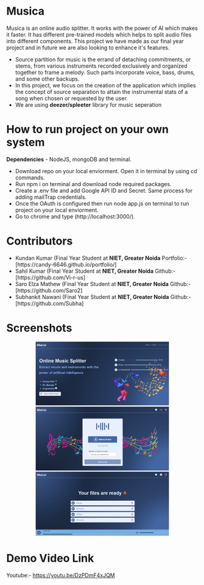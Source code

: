 # Musica

Musica is an online audio splitter. It works with the power of AI which makes it faster.
It has different pre-trained models which helps to split audio files into different components. 
This project we have made as our final year project and in future we are also looking to enhance it's features.

<ul>
  <li>Source partition for music is the errand of detaching commitments, or stems, from
various instruments recorded exclusively and organized together to frame a melody.
    Such parts incorporate voice, bass, drums, and some other backups.</li>
  <li>In this project, we focus on the creation of the application which implies the concept of source separation
    to attain the instrumental stats of a song when chosen or requested by the user.</li>
  <li>We are using <b>deezer/spleeter</b> library for music seperation</li>
 </ul>
 
 
 # How to run project on your own system
 **Dependencies** - NodeJS, mongoDB and terminal.
 <ul>
  <li>Download repo on your local enviorment. Open it in terminal by using cd commands.</li>
  <li>Run npm i on terminal and download node required packages.</li>
  <li>Create a .env file and add Google API ID and Secret. Same process for adding mailTrap credentials.</li>
  <li>Once the OAuth is configured then run node app.js on terminal to run project on your local enviorment.</li>
  <li>Go to chrome and type (http://localhost:3000/).</li>
</ul>

# Contributors
 <ul>
  <li>Kundan Kumar (Final Year Student at <b>NIET, Greater Noida</b> Portfolio:- [https://candy-6646.github.io/portfolio/]</li>
  <li>Sahil Kumar (Final Year Student at <b>NIET, Greater Noida</b> Github:- [https://github.com/Vi-r-us]</li>
  <li>Saro Elza Mathew (Final Year Student at <b>NIET, Greater Noida</b> Github:- [https://github.com/Saro2]</li>
  <li>Subhankit Nawani (Final Year Student at <b>NIET, Greater Noida</b> Github:- [https://github.com/Subha]</li>
</ul>

 # Screenshots
<p align="center">
  <img src="/screenshots/homepage.png" width="350" title="hover text" alt="homepage">
  <img src="/screenshots/dashboard.png" width="350" title="hover text" alt="dashboard">
  <img src="/screenshots/download page.png" width="350" title="hover text" alt="download page">
</p>

# Demo Video Link
Youtube:- https://youtu.be/DzPDmF4xJQM
